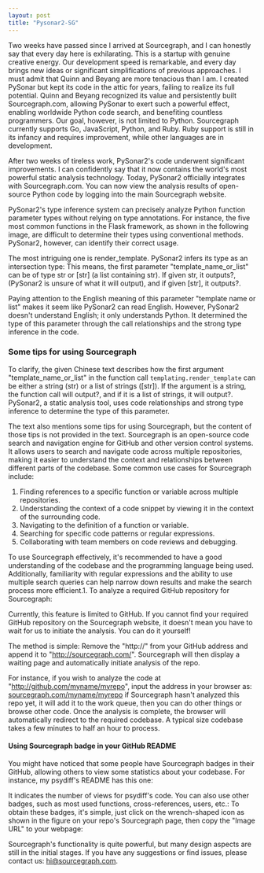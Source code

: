 ```yaml
---
layout: post
title: "Pysonar2-SG"
---
```


Two weeks have passed since I arrived at Sourcegraph, and I can honestly say that every day here is exhilarating. This is a startup with genuine creative energy. Our development speed is remarkable, and every day brings new ideas or significant simplifications of previous approaches. I must admit that Quinn and Beyang are more tenacious than I am. I created PySonar but kept its code in the attic for years, failing to realize its full potential. Quinn and Beyang recognized its value and persistently built Sourcegraph.com, allowing PySonar to exert such a powerful effect, enabling worldwide Python code search, and benefiting countless programmers. Our goal, however, is not limited to Python. Sourcegraph currently supports Go, JavaScript, Python, and Ruby. Ruby support is still in its infancy and requires improvement, while other languages are in development.

After two weeks of tireless work, PySonar2's code underwent significant improvements. I can confidently say that it now contains the world's most powerful static analysis technology. Today, PySonar2 officially integrates with Sourcegraph.com. You can now view the analysis results of open-source Python code by logging into the main Sourcegraph website.

PySonar2's type inference system can precisely analyze Python function parameter types without relying on type annotations. For instance, the five most common functions in the Flask framework, as shown in the following image, are difficult to determine their types using conventional methods. PySonar2, however, can identify their correct usage.

The most intriguing one is render_template. PySonar2 infers its type as an intersection type: This means, the first parameter "template\_name\_or\_list" can be of type str or [str] (a list containing str). If given str, it outputs?, (PySonar2 is unsure of what it will output), and if given [str], it outputs?.

Paying attention to the English meaning of this parameter "template name or list" makes it seem like PySonar2 can read English. However, PySonar2 doesn't understand English; it only understands Python. It determined the type of this parameter through the call relationships and the strong type inference in the code.

### Some tips for using Sourcegraph

To clarify, the given Chinese text describes how the first argument "template\_name\_or\_list" in the function call `templating.render_template` can be either a string (str) or a list of strings ([str]). If the argument is a string, the function call will output?, and if it is a list of strings, it will output?. PySonar2, a static analysis tool, uses code relationships and strong type inference to determine the type of this parameter.

The text also mentions some tips for using Sourcegraph, but the content of those tips is not provided in the text. Sourcegraph is an open-source code search and navigation engine for GitHub and other version control systems. It allows users to search and navigate code across multiple repositories, making it easier to understand the context and relationships between different parts of the codebase. Some common use cases for Sourcegraph include:

1. Finding references to a specific function or variable across multiple repositories.
2. Understanding the context of a code snippet by viewing it in the context of the surrounding code.
3. Navigating to the definition of a function or variable.
4. Searching for specific code patterns or regular expressions.
5. Collaborating with team members on code reviews and debugging.

To use Sourcegraph effectively, it's recommended to have a good understanding of the codebase and the programming language being used. Additionally, familiarity with regular expressions and the ability to use multiple search queries can help narrow down results and make the search process more efficient.1. To analyze a required GitHub repository for Sourcegraph:

Currently, this feature is limited to GitHub. If you cannot find your required GitHub repository on the Sourcegraph website, it doesn't mean you have to wait for us to initiate the analysis. You can do it yourself!

The method is simple: Remove the "http://" from your GitHub address and append it to "http://sourcegraph.com/". Sourcegraph will then display a waiting page and automatically initiate analysis of the repo.

For instance, if you wish to analyze the code at "http://github.com/myname/myrepo", input the address in your browser as:
[sourcegraph.com/myname/myrepo](http://sourcegraph.com/myname/myrepo) if Sourcegraph hasn't analyzed this repo yet, it will add it to the work queue, then you can do other things or browse other code. Once the analysis is complete, the browser will automatically redirect to the required codebase. A typical size codebase takes a few minutes to half an hour to process.

#### Using Sourcegraph badge in your GitHub README

You might have noticed that some people have Sourcegraph badges in their GitHub, allowing others to view some statistics about your codebase. For instance, my psydiff's README has this one:

It indicates the number of views for psydiff's code. You can also use other badges, such as most used functions, cross-references, users, etc.: To obtain these badges, it's simple, just click on the wrench-shaped icon as shown in the figure on your repo's Sourcegraph page, then copy the "Image URL" to your webpage:

Sourcegraph's functionality is quite powerful, but many design aspects are still in the initial stages. If you have any suggestions or find issues, please contact us: hi@sourcegraph.com.